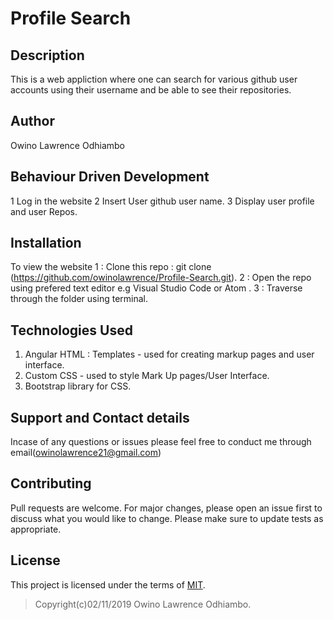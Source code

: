 # Profile Search

## Description
This is a web appliction where one can search for various github user accounts using their username and be able to see their repositories.

## Author
Owino Lawrence Odhiambo

## Behaviour Driven Development
1 Log in the website 
2 Insert User github user name.
3 Display user profile and user Repos.

## Installation
To view the website 
 1 : Clone this repo : git clone (https://github.com/owinolawrence/Profile-Search.git).
 2 : Open the repo using prefered text editor e.g Visual Studio Code or Atom .
 3 : Traverse through the folder using terminal.

## Technologies Used

1. Angular HTML : Templates - used for creating markup pages and user interface.
2. Custom CSS - used to style Mark Up pages/User Interface.
3. Bootstrap library for CSS.

## Support and Contact details
Incase of any questions or issues please feel free to conduct me through email(owinolawrence21@gmail.com)

## Contributing
Pull requests are welcome. For major changes, please open an issue first to discuss what you would like to change. Please make sure to update tests as appropriate.

## License
This project is licensed under the terms of [MIT](https://choosealicense.com/licenses/mit/).
>Copyright(c)02/11/2019 Owino Lawrence Odhiambo.
